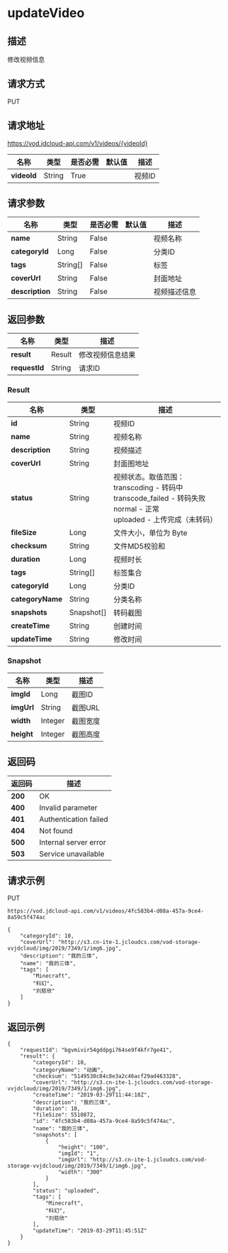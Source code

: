 # updateVideo


## 描述
修改视频信息

## 请求方式
PUT

## 请求地址
https://vod.jdcloud-api.com/v1/videos/{videoId}

|名称|类型|是否必需|默认值|描述|
|---|---|---|---|---|
|**videoId**|String|True| |视频ID|

## 请求参数
|名称|类型|是否必需|默认值|描述|
|---|---|---|---|---|
|**name**|String|False| |视频名称|
|**categoryId**|Long|False| |分类ID|
|**tags**|String[]|False| |标签|
|**coverUrl**|String|False| |封面地址|
|**description**|String|False| |视频描述信息|


## 返回参数
|名称|类型|描述|
|---|---|---|
|**result**|Result|修改视频信息结果|
|**requestId**|String|请求ID|

### Result
|名称|类型|描述|
|---|---|---|
|**id**|String|视频ID|
|**name**|String|视频名称|
|**description**|String|视频描述|
|**coverUrl**|String|封面图地址|
|**status**|String|视频状态。取值范围：<br>  transcoding - 转码中<br>  transcode_failed - 转码失败<br>  normal - 正常<br>  uploaded - 上传完成（未转码）<br>|
|**fileSize**|Long|文件大小，单位为 Byte|
|**checksum**|String|文件MD5校验和|
|**duration**|Long|视频时长|
|**tags**|String[]|标签集合|
|**categoryId**|Long|分类ID|
|**categoryName**|String|分类名称|
|**snapshots**|Snapshot[]|转码截图|
|**createTime**|String|创建时间|
|**updateTime**|String|修改时间|
### Snapshot
|名称|类型|描述|
|---|---|---|
|**imgId**|Long|截图ID|
|**imgUrl**|String|截图URL|
|**width**|Integer|截图宽度|
|**height**|Integer|截图高度|

## 返回码
|返回码|描述|
|---|---|
|**200**|OK|
|**400**|Invalid parameter|
|**401**|Authentication failed|
|**404**|Not found|
|**500**|Internal server error|
|**503**|Service unavailable|

## 请求示例
PUT
```
https://vod.jdcloud-api.com/v1/videos/4fc583b4-d08a-457a-9ce4-8a59c5f474ac

```
```
{
    "categoryId": 10, 
    "coverUrl": "http://s3.cn-ite-1.jcloudcs.com/vod-storage-vvjdcloud/img/2019/7349/1/img6.jpg", 
    "description": "我的三体", 
    "name": "我的三体", 
    "tags": [
        "Minecraft", 
        "科幻", 
        "刘慈欣"
    ]
}
```

## 返回示例
```
{
    "requestId": "bgvmivir54gddpgi764se9f4kfr7ge41", 
    "result": {
        "categoryId": 10, 
        "categoryName": "动画", 
        "checksum": "5149538c84c8e3a2c46acf29ad463328", 
        "coverUrl": "http://s3.cn-ite-1.jcloudcs.com/vod-storage-vvjdcloud/img/2019/7349/1/img6.jpg", 
        "createTime": "2019-03-29T11:44:18Z", 
        "description": "我的三体", 
        "duration": 10, 
        "fileSize": 5510872, 
        "id": "4fc583b4-d08a-457a-9ce4-8a59c5f474ac", 
        "name": "我的三体", 
        "snapshots": [
            {
                "height": "100", 
                "imgId": "1", 
                "imgUrl": "http://s3.cn-ite-1.jcloudcs.com/vod-storage-vvjdcloud/img/2019/7349/1/img6.jpg", 
                "width": "300"
            }
        ], 
        "status": "uploaded", 
        "tags": [
            "Minecraft", 
            "科幻", 
            "刘慈欣"
        ], 
        "updateTime": "2019-03-29T11:45:51Z"
    }
}
```
